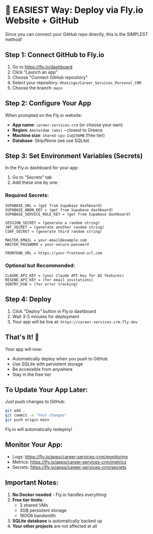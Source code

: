 # 🚀 EASIEST Way: Deploy via Fly.io Website + GitHub

Since you can connect your GitHub repo directly, this is the SIMPLEST method!

## Step 1: Connect GitHub to Fly.io

1. Go to https://fly.io/dashboard
2. Click "Launch an app"
3. Choose "Connect GitHub repository"
4. Select your repository: `dhatzige/Career_Services_Personal_CRM`
5. Choose the branch: `main`

## Step 2: Configure Your App

When prompted on the Fly.io website:

- **App name**: `career-services-crm` (or choose your own)
- **Region**: `Amsterdam (ams)` - closest to Greece
- **Machine size**: `shared-cpu-1x@256MB` (free tier)
- **Database**: Skip/None (we use SQLite)

## Step 3: Set Environment Variables (Secrets)

In the Fly.io dashboard for your app:

1. Go to "Secrets" tab
2. Add these one by one:

### Required Secrets:
```
SUPABASE_URL = (get from Supabase dashboard)
SUPABASE_ANON_KEY = (get from Supabase dashboard)
SUPABASE_SERVICE_ROLE_KEY = (get from Supabase dashboard)

SESSION_SECRET = (generate a random string)
JWT_SECRET = (generate another random string)
CSRF_SECRET = (generate third random string)

MASTER_EMAIL = your-email@example.com
MASTER_PASSWORD = your-secure-password

FRONTEND_URL = https://your-frontend-url.com
```

### Optional but Recommended:
```
CLAUDE_API_KEY = (your Claude API key for AI features)
RESEND_API_KEY = (for email invitations)
SENTRY_DSN = (for error tracking)
```

## Step 4: Deploy

1. Click "Deploy" button in Fly.io dashboard
2. Wait 3-5 minutes for deployment
3. Your app will be live at: `https://career-services-crm.fly.dev`

## That's It! 🎉

Your app will now:
- Automatically deploy when you push to GitHub
- Use SQLite with persistent storage
- Be accessible from anywhere
- Stay in the free tier

## To Update Your App Later:

Just push changes to GitHub:
```bash
git add .
git commit -m "Your changes"
git push origin main
```

Fly.io will automatically redeploy!

## Monitor Your App:

- Logs: https://fly.io/apps/career-services-crm/monitoring
- Metrics: https://fly.io/apps/career-services-crm/metrics
- Secrets: https://fly.io/apps/career-services-crm/secrets

## Important Notes:

1. **No Docker needed** - Fly.io handles everything
2. **Free tier limits**:
   - 3 shared VMs
   - 3GB persistent storage
   - 160GB bandwidth
3. **SQLite database** is automatically backed up
4. **Your other projects** are not affected at all